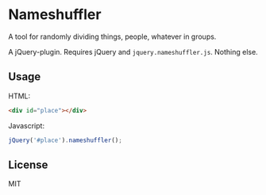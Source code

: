 Nameshuffler
============

A tool for randomly dividing things, people, whatever in groups.

A jQuery-plugin. Requires jQuery and `jquery.nameshuffler.js`. Nothing else.

Usage
-----
HTML:
```html
<div id="place"></div>
```

Javascript:
```javascript
jQuery('#place').nameshuffler();
```

License
-------
MIT